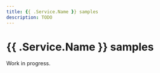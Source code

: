```yaml
---
title: {{ .Service.Name }} samples
description: TODO
---
```


# {{ .Service.Name }} samples

Work in progress.
